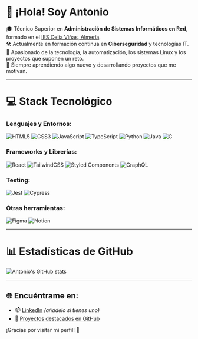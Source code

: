 <!-- Nivel 3: Código personalizado para el README -->

# 👋 ¡Hola! Soy Antonio

🎓 Técnico Superior en **Administración de Sistemas Informáticos en Red**, formado en el [IES Celia Viñas, Almería](https://todofp.es/que-estudiar/familias-profesionales/informatica-comunicaciones/admin-sist-informaticos-red.html).  
🛠️ Actualmente en formación continua en **Ciberseguridad** y tecnologías IT.  
🚀 Apasionado de la tecnología, la automatización, los sistemas Linux y los proyectos que suponen un reto.  
🌱 Siempre aprendiendo algo nuevo y desarrollando proyectos que me motivan.

---

# 💻 Stack Tecnológico

<!-- Badges de https://github.com/Ileriayo/markdown-badges -->
### Lenguajes y Entornos:
![HTML5](https://img.shields.io/badge/html5-%23E34F26.svg?style=for-the-badge&logo=html5&logoColor=white)
![CSS3](https://img.shields.io/badge/css3-%231572B6.svg?style=for-the-badge&logo=css3&logoColor=white)
![JavaScript](https://img.shields.io/badge/javascript-%23323330.svg?style=for-the-badge&logo=javascript&logoColor=%23F7DF1E)
![TypeScript](https://img.shields.io/badge/typescript-%23007ACC.svg?style=for-the-badge&logo=typescript&logoColor=white)
![Python](https://img.shields.io/badge/python-3670A0?style=for-the-badge&logo=python&logoColor=ffdd54)
![Java](https://img.shields.io/badge/java-%23ED8B00.svg?style=for-the-badge&logo=openjdk&logoColor=white)
![C](https://img.shields.io/badge/c-%2300599C.svg?style=for-the-badge&logo=c&logoColor=white)

### Frameworks y Librerías:
![React](https://img.shields.io/badge/react-%2320232a.svg?style=for-the-badge&logo=react&logoColor=%2361DAFB)
![TailwindCSS](https://img.shields.io/badge/tailwindcss-%2338B2AC.svg?style=for-the-badge&logo=tailwind-css&logoColor=white)
![Styled Components](https://img.shields.io/badge/styled--components-DB7093?style=for-the-badge&logo=styled-components&logoColor=white)
![GraphQL](https://img.shields.io/badge/-GraphQL-E10098?style=for-the-badge&logo=graphql&logoColor=white)

### Testing:
![Jest](https://img.shields.io/badge/-jest-%23C21325?style=for-the-badge&logo=jest&logoColor=white)
![Cypress](https://img.shields.io/badge/-cypress-%23E5E5E5?style=for-the-badge&logo=cypress&logoColor=058a5e)

### Otras herramientas:
![Figma](https://img.shields.io/badge/figma-%23F24E1E.svg?style=for-the-badge&logo=figma&logoColor=white)
![Notion](https://img.shields.io/badge/Notion-%23000000.svg?style=for-the-badge&logo=notion&logoColor=white)

---

# 📊 Estadísticas de GitHub

<!-- GitHub stats de https://github.com/anuraghazra/github-readme-stats -->
![Antonio's GitHub stats](https://github-readme-stats.vercel.app/api?username=antoniocl1&theme=radical&hide_border=false&include_all_commits=true&count_private=true)

---

## 🌐 Encuéntrame en:

- 📫 [LinkedIn](https://www.linkedin.com/in/tu-nombre) *(añádelo si tienes uno)*
- 📁 [Proyectos destacados en GitHub](https://github.com/antoniocl1)

¡Gracias por visitar mi perfil! 🚀

